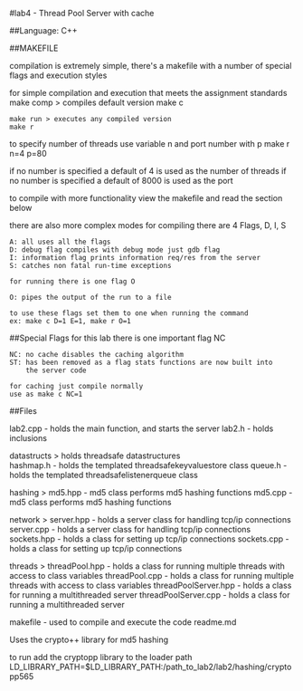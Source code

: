 
#lab4 - Thread Pool Server with cache

##Language: C++

##MAKEFILE

compilation is extremely simple, there's a makefile with a number of
special flags and execution styles

for simple compilation and execution that meets the assignment standards 
	make comp > compiles default version
	make c

	make run > executes any compiled version
	make r

to specify number of threads use variable n and port number with p
	make r n=4 p=80

if no number is specified a default of 4 is used as the number of threads
if no number is specified a default of 8000 is used as the port 

to compile with more functionality view the makefile and read the section below

there are also more complex modes 
	for compiling there are 4 Flags, D, I, S

	A: all uses all the flags
	D: debug flag compiles with debug mode just gdb flag
	I: information flag prints information req/res from the server
	S: catches non fatal run-time exceptions

	for running there is one flag O

	O: pipes the output of the run to a file

	to use these flags set them to one when running the command
	ex: make c D=1 E=1, make r O=1

##Special Flags
	for this lab there is one important flag NC

	NC: no cache disables the caching algorithm
	ST: has been removed as a flag stats functions are now built into
		the server code

	for caching just compile normally
	use as make c NC=1

##Files

lab2.cpp  - holds the main function, and starts the server
lab2.h    - holds inclusions

datastructs > holds threadsafe datastructures	
	hashmap.h - holds the templated threadsafekeyvaluestore class
	queue.h   - holds the templated threadsafelistenerqueue class

hashing >
	md5.hpp - md5 class performs md5 hashing functions
	md5.cpp - md5 class performs md5 hashing functions

network >
	server.hpp  - holds a server class for handling tcp/ip connections
	server.cpp  - holds a server class for handling tcp/ip connections
	sockets.hpp - holds a class for setting up tcp/ip connections
	sockets.cpp - holds a class for setting up tcp/ip connections

threads >
	threadPool.hpp 		 - holds a class for running multiple threads with access to class variables
	threadPool.cpp 		 - holds a class for running multiple threads with access to class variables
	threadPoolServer.hpp - holds a class for running a multithreaded server
	threadPoolServer.cpp - holds a class for running a multithreaded server

makefile  - used to compile and execute the code
readme.md

Uses the crypto++ library for md5 hashing

to run add the cryptopp library to the loader path
LD_LIBRARY_PATH=$LD_LIBRARY_PATH:/path_to_lab2/lab2/hashing/cryptopp565